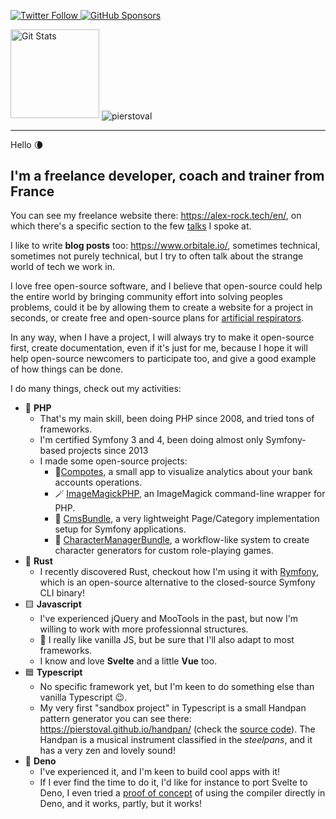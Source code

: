 <p>
  <a href="https://twitter.com/pierstoval">
    <img alt="Twitter Follow" src="https://img.shields.io/twitter/follow/pierstoval?style=for-the-badge">
  </a>

  <a href="https://github.com/sponsors/pierstoval">
    <img alt="GitHub Sponsors" src="https://img.shields.io/static/v1?label=Sponsor&message=%E2%9D%A4&logo=GitHub&style=for-the-badge">
  </a>
  
  <a href="https://github.com/pierstoval"><img alt="Git Stats" src="https://github-readme-stats.vercel.app/api?username=pierstoval&show_icons=true&theme=tokyonight" height="142" /></a>
  <img align="center" src="https://github-readme-stats.vercel.app/api/top-langs/?username=pierstoval&layout=compact&langs_count=10&theme=tokyonight" alt="pierstoval" />

</p>

<hr style="display:block;">

Hello 🌘

## I'm a freelance developer, coach and trainer from France

You can see my freelance website there: https://alex-rock.tech/en/, on which there's a specific section to the few [talks](https://alex-rock.tech/en/talks) I spoke at.

I like to write **blog posts** too: https://www.orbitale.io/, sometimes technical, sometimes not purely technical, but I try to often talk about the strange world of tech we work in.

I love free open-source software, and I believe that open-source could help the entire world by bringing community effort into solving peoples problems, could it be by allowing them to create a website for a project in seconds, or create free and open-source plans for [artificial respirators](https://makair.life/).

In any way, when I have a project, I will always try to make it open-source first, create documentation, even if it's just for me, because I hope it will help open-source newcomers to participate too, and give a good example of how things can be done.

I do many things, check out my activities:

* 🐘 **PHP**
  * That's my main skill, been doing PHP since 2008, and tried tons of frameworks.
  * I'm certified Symfony 3 and 4, been doing almost only Symfony-based projects since 2013
  * I made some open-source projects:
    * 🍎[Compotes](https://github.com/Orbitale/Compotes), a small app to visualize analytics about your bank accounts operations.
    * 🪄 [ImageMagickPHP](https://github.com/Orbitale/ImageMagickPHP), an ImageMagick command-line wrapper for PHP.
    * 📄 [CmsBundle](https://github.com/Orbitale/CmsBundle), a very lightweight Page/Category implementation setup for Symfony applications.
    * 🎲 [CharacterManagerBundle](https://github.com/Pierstoval/CharacterManagerBundle), a workflow-like system to create character generators for custom role-playing games.
* 🦀 **Rust**
  * I recently discovered Rust, checkout how I'm using it with [Rymfony](https://github.com/Orbitale/Rymfony), which is an open-source alternative to the closed-source Symfony CLI binary!
* 🟨 **Javascript**
  * I've experienced jQuery and MooTools in the past, but now I'm willing to work with more professionnal structures.
  * 🍦 I really like vanilla JS, but be sure that I'll also adapt to most frameworks.
  * I know and love **Svelte** and a little **Vue** too.
* 🟦 **Typescript**
  * No specific framework yet, but I'm keen to do something else than vanilla Typescript 😉.
  * My very first "sandbox project" in Typescript is a small Handpan pattern generator you can see there: https://pierstoval.github.io/handpan/ (check the [source code](https://pierstoval.github.io/handpan/index.html)). The Handpan is a musical instrument classified in the _steelpans_, and it has a very zen and lovely sound!
* 🦕 **Deno**
  * I've experienced it, and I'm keen to build cool apps with it!
  * If I ever find the time to do it, I'd like for instance to port Svelte to Deno, I even tried a [proof of concept](https://www.orbitale.io/2020/06/04/an-attempt-to-use-sveltejs-with-deno.html) of using the compiler directly in Deno, and it works, partly, but it works!
